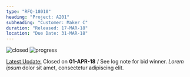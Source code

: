 ```yaml
---
type: "RFQ-18010"
heading: "Project: A201"
subheading: "Customer: Maker C"
duration: "Released: 17-MAR-18"
location: "Due Date: 31-MAR-18"
---
```


![closed](https://res.cloudinary.com/sdees-reallife/image/upload/v1522740551/PUS-closed-blue.svg)
![progress](https://res.cloudinary.com/sdees-reallife/image/upload/v1522745064/04.jpg)

[Latest Update:](www.sdee.co) Closed on **01-APR-18** / See log note for bid winner. *Lorem ipsum* dolor sit amet, consectetur adipiscing elit.
